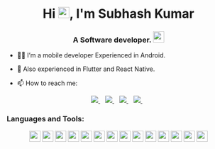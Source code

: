 <h1 align="center">Hi <img src="https://media.giphy.com/media/hvRJCLFzcasrR4ia7z/giphy.gif" width="25px">, I'm Subhash Kumar</h1>
<h3 align="center">A Software developer. <img src="https://media.tenor.com/ZNbbFMOQkNUAAAAM/hello-android.gif" width="25"/> </h3>

- 👨‍💻 I’m a mobile developer Experienced in Android. 
- 👯 Also experienced in Flutter and React Native.

- 📫 How to reach me: 
<p align="center"> 
 <a href="https://www.linkedin.com/in/imsubhash">
    <img src="https://img.shields.io/badge/linkedin-%230077B5.svg?&style=for-the-badge&logo=linkedin&logoColor=white" />
  </a>&nbsp;&nbsp;
  <a href="https://twitter.com/subh__kumar">
    <img src="https://img.shields.io/badge/Twitter-1DA1F2?style=for-the-badge&logo=twitter&logoColor=white" />    
  </a>&nbsp;&nbsp;
  <a href="skumar.iiita@gmail.com">
    <img src="https://img.shields.io/badge/Gmail-D14836?style=for-the-badge&logo=gmail&logoColor=white" />
  </a>&nbsp;&nbsp;
    <a href="https://www.instagram.com/subh__kumar">
    <img src="https://img.shields.io/badge/instagram-logo?style=for-the-badge&logo=instagram&logoColor=white&color=%23F35369"/>
  </a>&nbsp;&nbsp;
 </p>

### Languages and Tools:

<p align="center">
<img src="https://img.shields.io/badge/Android-3DDC84?style=for-the-badge&logo=android&logoColor=white" height="25"/>
<img src="https://img.shields.io/badge/Kotlin-0095D5?&style=for-the-badge&logo=kotlin&logoColor=white" height="25"/>
<img src="https://img.shields.io/badge/Java-ED8B00?style=for-the-badge&logo=java&logoColor=white" height="25"/>
<img src="https://img.shields.io/badge/Flutter-3DDC84?style=for-the-badge&logo=flutter&logoColor=white" height="25"/>
<img src="https://img.shields.io/badge/firebase-ffca28?style=for-the-badge&logo=firebase&logoColor=white" height="25"/>
<img src="https://img.shields.io/badge/Git-F05032?style=for-the-badge&logo=git&logoColor=white" height="25"/>
<img src="https://img.shields.io/badge/Postman-FF6C37?style=for-the-badge&logo=Postman&logoColor=white" height="25"/>
<img src="https://img.shields.io/badge/Google_Cloud-4285F4?style=for-the-badge&logo=google-cloud&logoColor=white" height="25"/>
<img src="https://img.shields.io/badge/mysql-4479A1.svg?&style=for-the-badge&logo=mysql&logoColor=white" height="25"/>
<img src="[https://img.shields.io/badge/xampp-FB7A24.svg](https://img.shields.io/badge/Solidity-Solidity-blue)?&style=for-the-badge&logo=xampp&logoColor=white" height="25"/>
<img src="https://img.shields.io/badge/Visual_Studio_Code-0078D4?style=for-the-badge&logo=visual%20studio%20code&logoColor=white" height="25"/>
<img src="https://img.shields.io/badge/Microsoft_Azure-0089D6?style=for-the-badge&logo=microsoft-azure&logoColor=white" height="25"/>
<img src="https://img.shields.io/badge/Figma-3DDC84?style=for-the-badge&logo=Figma&logoColor=white" height="25"/>
<img src="https://img.shields.io/badge/React-3DDC84?style=for-the-badge&logo=React&logoColor=white" height="25"/>



</p> 
